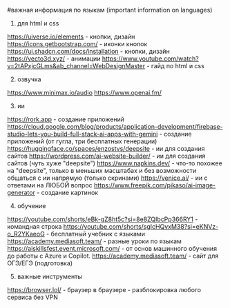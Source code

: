 #важная информация по языкам (important information on languages)


1. для html и css

https://uiverse.io/elements - кнопки, дизайн
https://icons.getbootstrap.com/ - иконки кнопок
https://ui.shadcn.com/docs/installation - кнопки, дизайн
https://vecto3d.xyz/ - анимации 
https://www.youtube.com/watch?v=2tAPxjcGLms&ab_channel=WebDesignMaster - гайд по html и css


2. озвучка 

https://www.minimax.io/audio
https://www.openai.fm/


3. ии

https://rork.app - создание приложений
https://cloud.google.com/blog/products/application-development/firebase-studio-lets-you-build-full-stack-ai-apps-with-gemini - создание приложений (от гугла, три бесплатных генерации)
https://huggingface.co/spaces/enzostvs/deepsite - ии для создания сайтов
https://wordpress.com/ai-website-builder/ - ии для создания сайтов (чуть хуже "deepsite")
https://www.napkins.dev/ - что-то похожее на "deepsite", только в меньших масштабах и без возможности общаться с ии напрямую (только скринами)
https://venice.ai/ - ии с ответами на ЛЮБОЙ вопрос
https://www.freepik.com/pikaso/ai-image-generator - создание картинок


4. обучение

https://youtube.com/shorts/eBk-gZ8ht5c?si=8e8ZQIbcPp366RY1 - командная строка
https://youtube.com/shorts/sgIcHQvxM38?si=eKNVz-o_R2YKaeoG - бесплатный учебник с языками
https://academy.mediasoft.team/ - разные уроки по языкам
https://aiskillsfest.event.microsoft.com/ - от основ машинного обучения до работы с Azure и Copilot.
https://academy.mediasoft.team/ - сайт для ОГЭ/ЕГЭ (подготовка) 


5. важные инструменты

https://browser.lol/ - браузер в браузере - разблокировка любого сервиса без VPN











